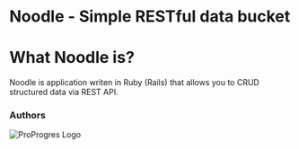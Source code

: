 # Noodle - Simple RESTful data bucket

# What Noodle is?
Noodle is application writen in Ruby (Rails) that allows you to CRUD structured data via REST API.

### Authors
![ProProgres Logo](http://www.proprogres.org.pl/img/logo.png "ProProgres Logo")